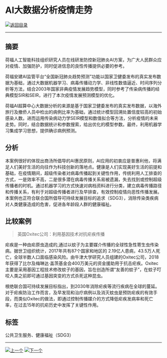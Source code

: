 # AI大数据分析疫情走势

[![返回目录](http://img.shields.io/badge/点击-返回目录-875A7B.svg?style=flat&colorA=8F8F8F)](/)

----------

## 摘要

荷福人工智能科技组织研究人员在线研发防控新冠肺炎AI方案，为广大人民群众应对疫情、加强防护，同时促进信息的良性传播提供必要的参考。

荷福安建AI监管平台“全国新冠肺炎趋势预测”功能以国家卫健委发布的真实发布数据为基础，通过大数据机器学习、病毒传播动力学、非线性数值逼近、时间序列分析等方法，结合2003年国家非典疫情发展趋势模型，同时参考了传染病传播的经典模型SIR和SEIR，进行了本次疫情发展预测模型的优化。

荷福AI超算中心大数据分析的来源是基于国家卫健委发布的真实发布数据，以海外旅行及撤侨人员中检出的病例比率为基础，通过统计模型回溯处置信度较高的初始感染人数。进而运用传染病动力学SEIR模型和数值拟合等方法，分析疫情的未来走势。同时，结合数据统计和参数搜索，给出优化的模型参数。最终，利用机器学习集成学习思想，提供确诊病例预测。


## 分析

本案例很好的体现出商汤所倡导的AI惠民原则，AI应用的初衷应是普惠利他，将满足人们美好生活的向往作为科技创新的落地点。健康是人们实现美好生活的前提和基础，在疫情期间，超级传染者对病毒传播起到关键性作用，传统利用人工排查的方式，一是效率不高，二是很多潜在病毒传播关系易被遗漏，失去找到或控制超级传播者的时机。通过机器学习的方式快速对病档资料进行分类，建立病毒传播路径和传播关系，有利于对超级传播者进行及早排查，有效控制疫情向恶性传播发展。本案例也正符合联合国所倡导可持续发展目标的追求（SDG3），消除传染类疾病对人类健康造成的危害，促进各年龄段人群的健康福祉。


## 比较案例

> 英国Oxitec公司：利用基因技术对抗疟疾传播

疟疾是一种由疟原虫造成的,通过以蚊子为主要媒介传播的全球性急性寄生虫传染病。据世卫组织统计，2017年共有87个国家和地区的 2.19亿人患病，43.5万人死亡，全球半数人口面临感染风险。由牛津大学研究人员组建的Oxitec公司，2018年获得了比尔及梅琳达·盖茨基金会400万美元的资金援助用于抗击疟疾。Oxitec主要是采用基因工程技术修改蚊子的基因，旨在创造所谓“友善的蚊子”，在蚊子叮咬人类之前即可通过基因突变的方式杀死这种昆虫。

根绝联合国可持续发展目标指出，到2030年消除疟疾等流行疾病在全球的蔓延。对于疟疾防治工作而言，及早发现和治疗病例以及消灭蚊虫是预防疟疾的有效手段，而类似Oxitec的做法，即通过控制传播媒介的方式降低疟疾发病率和死亡率，在过去15年的抗疟历史中发挥了关键性作用。


## 标签

公共卫生服务、健康福祉（SDG3）



----------

 [![上一个](http://img.shields.io/badge/查看-上一个-875A7B.svg?style=flat&colorA=8F8F8F)](https://doc.shanghaiopen.org.cn/case/3/3.html)
 [![下一个](http://img.shields.io/badge/查看-下一个-875A7B.svg?style=flat&colorA=8F8F8F)](https://doc.shanghaiopen.org.cn/case/3/5.html)
